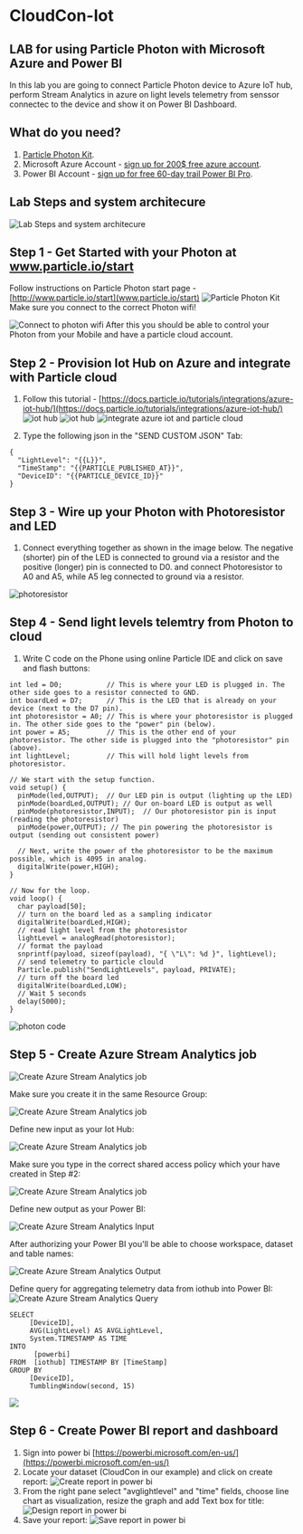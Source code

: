 # CloudCon-Iot
## LAB for using Particle Photon with Microsoft Azure and Power BI

In this lab you are going to connect Particle Photon device to Azure IoT hub, perform Stream Analytics in azure on light levels telemetry from senssor connectec to the device and show it on Power BI Dashboard.

## What do you need?
1. [Particle Photon Kit](https://store.particle.io/products/photon-kit).
2. Microsoft Azure Account - [sign up for 200$ free azure account](https://azure.microsoft.com/en-us/free/).
3. Power BI Account - [sign up for free 60-day trail Power BI Pro](https://powerbi.microsoft.com/en-us/get-started/).

## Lab Steps and system architecure
![Lab Steps and system architecure](/img/lab.png)

## Step 1 - Get Started with your Photon at www.particle.io/start
Follow instructions on Particle Photon start page - [http://www.particle.io/start](www.particle.io/start)
![Particle Photon Kit](img/photon-kit-new.jpg)
Make sure you connect to the correct Photon wifi!

![Connect to photon wifi](img/photon3.jpeg)
After this you should be able to control your Photon from your Mobile and have a particle cloud account.

## Step 2 - Provision Iot Hub on Azure and integrate with Particle cloud
1. Follow this tutorial - [https://docs.particle.io/tutorials/integrations/azure-iot-hub/](https://docs.particle.io/tutorials/integrations/azure-iot-hub/)
![iot hub](img/iothub1.png)
![iot hub](img/iothub2.png)
![integrate azure iot and particle cloud](img/particle1.png)

2. Type the following json in the "SEND CUSTOM JSON" Tab:
```
{
  "LightLevel": "{{L}}",
  "TimeStamp": "{{PARTICLE_PUBLISHED_AT}}",
  "DeviceID": "{{PARTICLE_DEVICE_ID}}"
}
```
## Step 3 - Wire up your Photon with Photoresistor and LED
1. Connect everything together as shown in the image below. The negative (shorter) pin of the LED is connected to ground via a resistor and the positive (longer) pin is connected to D0.
and connect Photoresistor to A0 and A5, while A5 leg connected to ground via a resistor.

![photoresistor](img/photon-photoresistor-fritzing.png)

## Step 4 - Send light levels telemtry from Photon to cloud
1. Write C code on the Phone using online Particle IDE and click on save and flash buttons:
```
int led = D0;           // This is where your LED is plugged in. The other side goes to a resistor connected to GND.
int boardLed = D7;      // This is the LED that is already on your device (next to the D7 pin).
int photoresistor = A0; // This is where your photoresistor is plugged in. The other side goes to the "power" pin (below).
int power = A5;         // This is the other end of your photoresistor. The other side is plugged into the "photoresistor" pin (above).
int lightLevel;         // This will hold light levels from photoresistor.

// We start with the setup function.
void setup() {
  pinMode(led,OUTPUT);  // Our LED pin is output (lighting up the LED)
  pinMode(boardLed,OUTPUT); // Our on-board LED is output as well
  pinMode(photoresistor,INPUT);  // Our photoresistor pin is input (reading the photoresistor)
  pinMode(power,OUTPUT); // The pin powering the photoresistor is output (sending out consistent power)

  // Next, write the power of the photoresistor to be the maximum possible, which is 4095 in analog.
  digitalWrite(power,HIGH);
}

// Now for the loop.
void loop() {
  char payload[50];
  // turn on the board led as a sampling indicator
  digitalWrite(boardLed,HIGH);
  // read light level from the photoresistor
  lightLevel = analogRead(photoresistor);
  // format the payload
  snprintf(payload, sizeof(payload), "{ \"L\": %d }", lightLevel);
  // send telemetry to particle clould
  Particle.publish("SendLightLevels", payload, PRIVATE);
  // turn off the board led
  digitalWrite(boardLed,LOW);
  // Wait 5 seconds
  delay(5000); 
}
```
![photon code](img/photon2.png)

## Step 5 - Create Azure Stream Analytics job
![Create Azure Stream Analytics job](img/StreamAnalytics1.png)

Make sure you create it in the same Resource Group:

![Create Azure Stream Analytics job](img/StreamAnalytics2.png)

Define new input as your Iot Hub:

![Create Azure Stream Analytics job](img/StreamAnalytics3.png)

Make sure you type in the correct shared access policy which your have created in Step #2:

![Create Azure Stream Analytics job](img/StreamAnalytics4.png)


Define new output as your Power BI:

![Create Azure Stream Analytics Input](img/StreamAnalytics5.png)

After authorizing your Power BI you'll be able to choose workspace, dataset and table names:

![Create Azure Stream Analytics Output](img/StreamAnalytics6.png)

Define query for aggregating telemetry data from iothub into Power BI:
![Create Azure Stream Analytics Query](img/StreamAnalytics7.png)

```
SELECT
     [DeviceID],
     AVG(LightLevel) AS AVGLightLevel,
     System.TIMESTAMP AS TIME
INTO
      [powerbi]
FROM  [iothub] TIMESTAMP BY [TimeStamp]
GROUP BY 
     [DeviceID],
     TumblingWindow(second, 15)
```
![](img/StreamAnalytics8.png)


## Step 6 - Create Power BI report and dashboard
1. Sign into power bi [https://powerbi.microsoft.com/en-us/](https://powerbi.microsoft.com/en-us/)
2. Locate your dataset (CloudCon in our example) and click on create report:
![Create report in power bi](img/powerbi1.png)
3. From the right pane select "avglightlevel" and "time" fields, choose line chart as visualization, resize the graph and add Text box for title:
![Design report in power bi](img/powerbi2.png)
4. Save your report:
![Save report in power bi](img/powerbi3.png)



